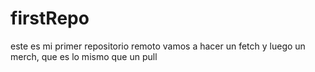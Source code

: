 # firstRepo
este es mi primer repositorio remoto
vamos a hacer un fetch
y luego un merch, que es lo mismo que un pull
